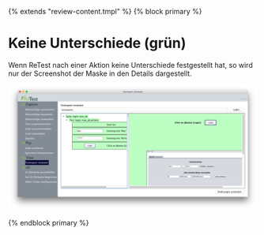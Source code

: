 {% extends "review-content.tmpl" %}
{% block primary %}

Keine Unterschiede (grün)
=========================

Wenn ReTest nach einer Aktion keine Unterschiede festgestellt hat, so wird nur der Screenshot der Maske in den Details dargestellt.

![GUI Screenshot Keine Unterschiede](ergebnisse-keine-unterschiede-1.png)

{% endblock primary %}
